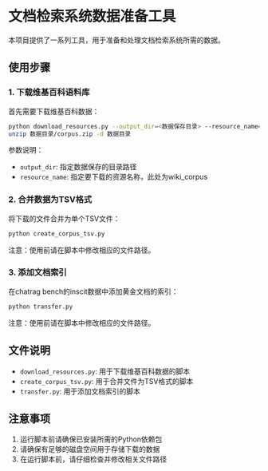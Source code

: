 # 文档检索系统数据准备工具

本项目提供了一系列工具，用于准备和处理文档检索系统所需的数据。

## 使用步骤

### 1. 下载维基百科语料库

首先需要下载维基百科数据：

```bash
python download_resources.py --output_dir=<数据保存目录> --resource_name=wiki_corpus
unzip 数据目录/corpus.zip -d 数据目录
```

参数说明：
- `output_dir`: 指定数据保存的目录路径
- `resource_name`: 指定要下载的资源名称，此处为wiki_corpus

### 2. 合并数据为TSV格式

将下载的文件合并为单个TSV文件：

```bash
python create_corpus_tsv.py
```

注意：使用前请在脚本中修改相应的文件路径。

### 3. 添加文档索引

在chatrag bench的inscit数据中添加黄金文档的索引：

```bash
python transfer.py
```

注意：使用前请在脚本中修改相应的文件路径。

## 文件说明

- `download_resources.py`: 用于下载维基百科数据的脚本
- `create_corpus_tsv.py`: 用于合并文件为TSV格式的脚本
- `transfer.py`: 用于添加文档索引的脚本

## 注意事项

1. 运行脚本前请确保已安装所需的Python依赖包
2. 请确保有足够的磁盘空间用于存储下载的数据
3. 在运行脚本前，请仔细检查并修改相关文件路径
